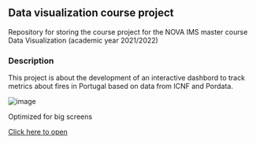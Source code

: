 ## Data visualization course project 

Repository for storing the course project for the NOVA IMS master course Data Visualization (academic year 2021/2022)

### Description

This project is about the development of an interactive dashbord to track metrics about fires in Portugal based on data from ICNF and Pordata.

![image](https://user-images.githubusercontent.com/91217958/164699357-ef7ba308-455c-4542-b0aa-d84dd9a877c5.png)

Optimized for big screens

[Click here to open](https://firept-app.herokuapp.com/)
